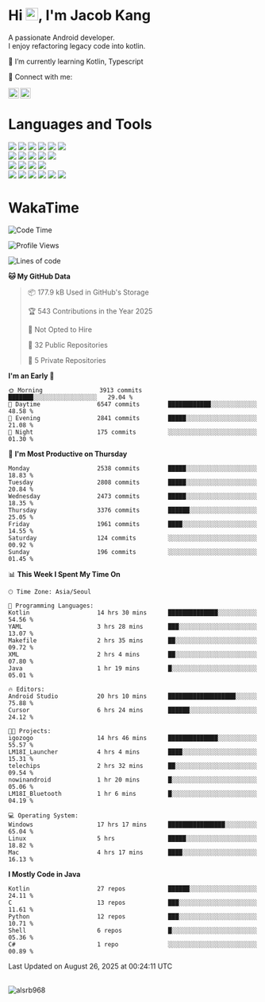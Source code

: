 # Hi <img src="https://media.giphy.com/media/hvRJCLFzcasrR4ia7z/giphy.gif" width="25px">, I'm Jacob Kang
A passionate Android developer.
</br>
I enjoy refactoring legacy code into kotlin.

🌱 I’m currently learning Kotlin, Typescript

🤝 Connect with me:

<a href="https://www.linkedin.com/in/minkyu-kang-b7477b1b2/"><img align="left" src="https://raw.githubusercontent.com/yushi1007/yushi1007/main/images/linkedin.svg" alt="Minkyu Kang | LinkedIn" width="21px"/></a>
<a href="https://www.instagram.com/_jacob_kang/"><img align="left" src="https://raw.githubusercontent.com/yushi1007/yushi1007/main/images/instagram.svg" alt="Jacob Kang | Instagram" width="21px"/></a>

</br>

# Languages and Tools

<div align="left">
<img src="https://img.shields.io/badge/java-007396?logo=java&logoColor=white"/>
<img src="https://img.shields.io/badge/kotlin-7F52FF?logo=kotlin&logoColor=white"/>
<img src="https://img.shields.io/badge/python-3776AB?logo=python&logoColor=white"/>
<img src="https://img.shields.io/badge/bash shell-4EAA25?logo=gnubash&logoColor=white"/>
<img src="https://img.shields.io/badge/c-A8B9CC?logo=c&logoColor=white"/>
<img src="https://img.shields.io/badge/c++-00599C?logo=c%2b%2b&logoColor=white"/>
</div>
<div align="left">
<img src="https://img.shields.io/badge/git-F05032?logo=git&logoColor=white"/>
<img src="https://img.shields.io/badge/github-181717?logo=github&logoColor=white"/>
<img src="https://img.shields.io/badge/mysql-4479A1?logo=mysql&logoColor=white"/>
<img src="https://img.shields.io/badge/sqlite-003B57?logo=sqlite&logoColor=white"/>
<img src="https://img.shields.io/badge/amazon AWS-232F3E?logo=amazonaws&logoColor=white"/>
</div>
<div align="left">
<img src="https://img.shields.io/badge/android-3DDC84?logo=android&logoColor=white"/>
<img src="https://img.shields.io/badge/linux-FCC624?logo=linux&logoColor=white"/>
<img src="https://img.shields.io/badge/flask-000000?logo=flask&logoColor=white"/>
<img src="https://img.shields.io/badge/arduino-00979D?logo=arduino&logoColor=white"/>
</div>
<div align="left">
<img src="https://img.shields.io/badge/slack-4A154B?logo=slack&logoColor=white"/>
<img src="https://img.shields.io/badge/notion-000000?logo=notion&logoColor=white"/>
<img src="https://img.shields.io/badge/jira-0052CC?logo=jira&logoColor=white"/>
<img src="https://img.shields.io/badge/postman-FF6C37?logo=postman&logoColor=white"/>
<img src="https://img.shields.io/badge/intellij-000000?logo=intellijidea&logoColor=white"/>
<img src="https://img.shields.io/badge/pycharm-000000?logo=pycharm&logoColor=white"/>
</div>

# WakaTime

<!--START_SECTION:waka-->
![Code Time](http://img.shields.io/badge/Code%20Time-5%2C229%20hrs%2014%20mins-blue)

![Profile Views](http://img.shields.io/badge/Profile%20Views-3-blue)

![Lines of code](https://img.shields.io/badge/From%20Hello%20World%20I%27ve%20Written-5.7%20million%20lines%20of%20code-blue)

**🐱 My GitHub Data** 

> 📦 177.9 kB Used in GitHub's Storage 
 > 
> 🏆 543 Contributions in the Year 2025
 > 
> 🚫 Not Opted to Hire
 > 
> 📜 32 Public Repositories 
 > 
> 🔑 5 Private Repositories 
 > 
**I'm an Early 🐤** 

```text
🌞 Morning                3913 commits        ███████░░░░░░░░░░░░░░░░░░   29.04 % 
🌆 Daytime                6547 commits        ████████████░░░░░░░░░░░░░   48.58 % 
🌃 Evening                2841 commits        █████░░░░░░░░░░░░░░░░░░░░   21.08 % 
🌙 Night                  175 commits         ░░░░░░░░░░░░░░░░░░░░░░░░░   01.30 % 
```
📅 **I'm Most Productive on Thursday** 

```text
Monday                   2538 commits        █████░░░░░░░░░░░░░░░░░░░░   18.83 % 
Tuesday                  2808 commits        █████░░░░░░░░░░░░░░░░░░░░   20.84 % 
Wednesday                2473 commits        █████░░░░░░░░░░░░░░░░░░░░   18.35 % 
Thursday                 3376 commits        ██████░░░░░░░░░░░░░░░░░░░   25.05 % 
Friday                   1961 commits        ████░░░░░░░░░░░░░░░░░░░░░   14.55 % 
Saturday                 124 commits         ░░░░░░░░░░░░░░░░░░░░░░░░░   00.92 % 
Sunday                   196 commits         ░░░░░░░░░░░░░░░░░░░░░░░░░   01.45 % 
```


📊 **This Week I Spent My Time On** 

```text
🕑︎ Time Zone: Asia/Seoul

💬 Programming Languages: 
Kotlin                   14 hrs 30 mins      ██████████████░░░░░░░░░░░   54.56 % 
YAML                     3 hrs 28 mins       ███░░░░░░░░░░░░░░░░░░░░░░   13.07 % 
Makefile                 2 hrs 35 mins       ██░░░░░░░░░░░░░░░░░░░░░░░   09.72 % 
XML                      2 hrs 4 mins        ██░░░░░░░░░░░░░░░░░░░░░░░   07.80 % 
Java                     1 hr 19 mins        █░░░░░░░░░░░░░░░░░░░░░░░░   05.01 % 

🔥 Editors: 
Android Studio           20 hrs 10 mins      ███████████████████░░░░░░   75.88 % 
Cursor                   6 hrs 24 mins       ██████░░░░░░░░░░░░░░░░░░░   24.12 % 

🐱‍💻 Projects: 
igozogo                  14 hrs 46 mins      ██████████████░░░░░░░░░░░   55.57 % 
LM18I_Launcher           4 hrs 4 mins        ████░░░░░░░░░░░░░░░░░░░░░   15.31 % 
telechips                2 hrs 32 mins       ██░░░░░░░░░░░░░░░░░░░░░░░   09.54 % 
nowinandroid             1 hr 20 mins        █░░░░░░░░░░░░░░░░░░░░░░░░   05.06 % 
LM18I_Bluetooth          1 hr 6 mins         █░░░░░░░░░░░░░░░░░░░░░░░░   04.19 % 

💻 Operating System: 
Windows                  17 hrs 17 mins      ████████████████░░░░░░░░░   65.04 % 
Linux                    5 hrs               █████░░░░░░░░░░░░░░░░░░░░   18.82 % 
Mac                      4 hrs 17 mins       ████░░░░░░░░░░░░░░░░░░░░░   16.13 % 
```

**I Mostly Code in Java** 

```text
Kotlin                   27 repos            ██████░░░░░░░░░░░░░░░░░░░   24.11 % 
C                        13 repos            ███░░░░░░░░░░░░░░░░░░░░░░   11.61 % 
Python                   12 repos            ███░░░░░░░░░░░░░░░░░░░░░░   10.71 % 
Shell                    6 repos             █░░░░░░░░░░░░░░░░░░░░░░░░   05.36 % 
C#                       1 repo              ░░░░░░░░░░░░░░░░░░░░░░░░░   00.89 % 
```




 Last Updated on August 26, 2025 at 00:24:11 UTC
<!--END_SECTION:waka-->

</br>

<div align="left">
<img align="left" src="https://github-readme-stats.vercel.app/api/top-langs?username=alsrb968&show_icons=true&locale=en&layout=compact&theme=dark" alt="alsrb968" />
</div>
